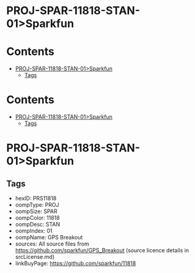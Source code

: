 
PROJ-SPAR-11818-STAN-01>Sparkfun
================================

Contents
========

* [PROJ-SPAR-11818-STAN-01>Sparkfun](#proj-spar-11818-stan-01sparkfun)
	* [Tags](#tags)

Contents
========

* [PROJ-SPAR-11818-STAN-01>Sparkfun](#proj-spar-11818-stan-01sparkfun)
	* [Tags](#tags)

# PROJ-SPAR-11818-STAN-01>Sparkfun

## Tags

- hexID: PRS11818
- oompType: PROJ
- oompSize: SPAR
- oompColor: 11818
- oompDesc: STAN
- oompIndex: 01
- oompName: GPS Breakout
- sources: All source files from https://github.com/sparkfun/GPS_Breakout (source licence details in srcLicense.md)
- linkBuyPage: https://github.com/sparkfun/11818
